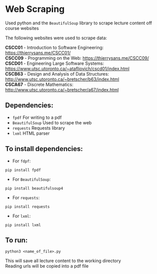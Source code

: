 # Web Scraping
Used python and the `BeautifulSoup` library to scrape lecture content off course websites

The following websites were used to scrape data:

**CSCC01** - Introduction to Software Engineering: https://thierrysans.me/CSCC01/  
**CSCC09** - Programming on the Web: https://thierrysans.me/CSCC09/  
**CSCD01** - Engineering Large Software Systems: https://www.utsc.utoronto.ca/~atafliovich/cscd01/index.html    
**CSCB63** - Design and Analysis of Data Structures: http://www.utsc.utoronto.ca/~bretscher/b63/index.html   
**CSCA67** - Discrete Mathematics: http://www.utsc.utoronto.ca/~bretscher/a67/index.html  

## Dependencies:
- `fpdf`  For writing to a pdf
- `BeautifulSoup`  Used to scrape the web
- `requests`  Requests library
- `lxml`  HTML parser


## To install dependencies:  

- For `fdpf`:   
~~~~
pip install fpdf
~~~~
- For `BeautifulSoup`:   
~~~~
pip install beautifulsoup4
~~~~
- For `requests`:    
~~~~
pip install requests
~~~~
- For `lxml`:    
~~~~
pip install lxml
~~~~

## To run:  

~~~~
python3 <name_of_file>.py
~~~~

This will save all lecture content to the working directory  
Reading urls will be copied into a pdf file
